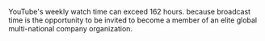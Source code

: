 YouTube's weekly watch time can exceed 162 hours. because broadcast time is the opportunity to be invited to become a member of an elite global multi-national company organization.
